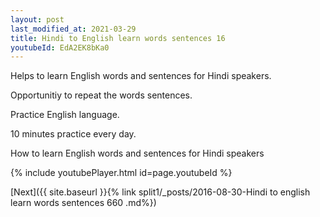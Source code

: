 ```yaml
---
layout: post
last_modified_at: 2021-03-29
title: Hindi to English learn words sentences 16 
youtubeId: EdA2EK8bKa0
---
```

 
 
Helps to learn English words and sentences for Hindi speakers.

Opportunitiy to repeat the words sentences. 

Practice English language. 
 
10 minutes practice every day. 
 
How to learn English words and sentences for Hindi speakers 
 
{% include youtubePlayer.html id=page.youtubeId %}
 
 
[Next]({{ site.baseurl }}{% link  split1/_posts/2016-08-30-Hindi to english learn words sentences 660 .md%})
 
